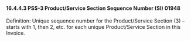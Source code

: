 #### 16.4.4.3 PSS-3 Product/Service Section Sequence Number (SI) 01948

Definition: Unique sequence number for the Product/Service Section (3) – starts with 1, then 2, etc. for each unique Product/Service Section in this Invoice.
